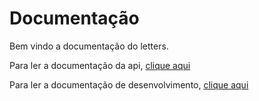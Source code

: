 # Documentação

Bem vindo a documentação do letters.

Para ler a documentação da api, [clique aqui](./api/README.md)

Para ler a documentação de desenvolvimento, [clique aqui](./develop/README.md)
